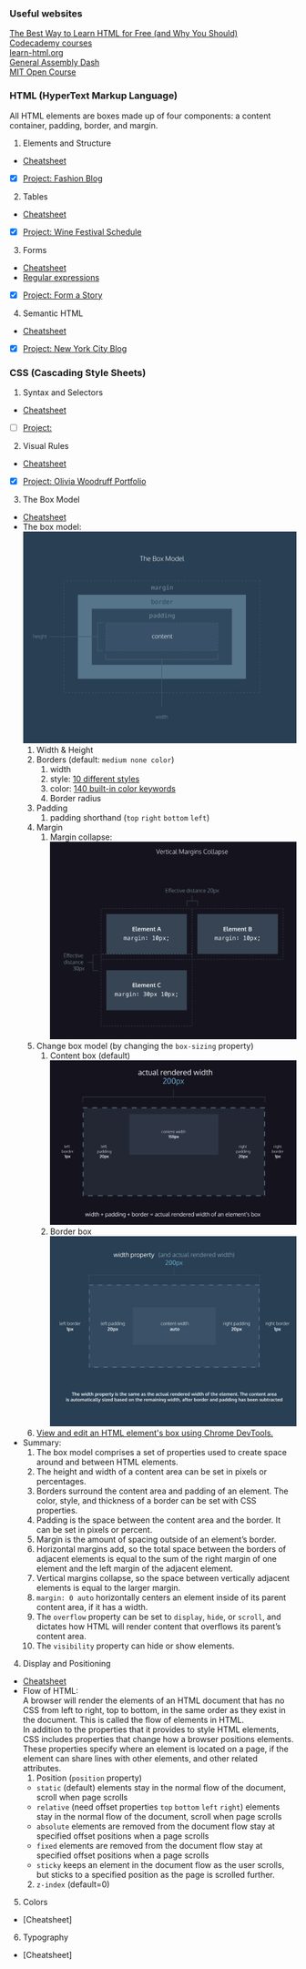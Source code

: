 ### Useful websites
[The Best Way to Learn HTML for Free (and Why You Should)](https://kinsta.com/blog/learn-html/#what-jobs-can-you-get-by-learning-html)  
[Codecademy courses](https://kinsta.com/blog/learn-html/#what-jobs-can-you-get-by-learning-html)  
[learn-html.org](https://www.learn-html.org/)  
[General Assembly Dash](https://dash.generalassemb.ly/)  
[MIT Open Course](https://ocw.mit.edu/courses/electrical-engineering-and-computer-science/)

### HTML (HyperText Markup Language)  
All HTML elements are boxes made up of four components: a content container, padding, border, and margin. 
1. Elements and Structure
  - [Cheatsheet](./cheatsheet/HTML_Elements%20and%20Structure.pdf)
  - [x] [Project: Fashion Blog](https://www.codecademy.com/courses/learn-html/projects/html-fashion-blog)
2. Tables
  - [Cheatsheet](./cheatsheet/HTML_Tables%20.pdf)
  - [x] [Project: Wine Festival Schedule](https://www.codecademy.com/courses/learn-html/projects/html-wine-festival-schedule)
3. Forms
  - [Cheatsheet](./cheatsheet/HTML%20Forms.pdf)
  - [Regular expressions](https://developer.mozilla.org/en-US/docs/Web/JavaScript/Guide/Regular_Expressions)
  - [x] [Project: Form a Story](https://www.codecademy.com/courses/learn-html/projects/form-a-story)
4. Semantic HTML
  - [Cheatsheet](./cheatsheet/HTML_%20Semantic.pdf)
  - [x] [Project: New York City Blog](https://www.codecademy.com/courses/learn-html/projects/semantic-html-nyc-blog)

### CSS (Cascading Style Sheets)
1. Syntax and Selectors
  - [Cheatsheet](./cheatsheets/CSS_%20Syntax%20and%20Selectors.pdf)
  - [ ] [Project: ]()
2. Visual Rules
  - [Cheatsheet](./cheatsheets/CSS_%20Visual%20Rules.pdf)
  - [x] [Project: Olivia Woodruff Portfolio](https://www.codecademy.com/courses/learn-css/projects/css-visual-rules-project)
3. The Box Model
  - [Cheatsheet](./cheatsheets/CSS_The%20Box%20Model.pdf)
  - The box model:   ![The box model](images/TheBoxModel.png)
    1. Width & Height
    2. Borders (default: `medium none color`)
       1. width
       2. style: [10 different styles](https://developer.mozilla.org/en-US/docs/Web/CSS/border-style#Values)
       3. color: [140 built-in color keywords](https://www.codecademy.com/courses/learn-css/lessons/box-model-intro/exercises/borders#:~:text=140%20built%2Din%20color%20keywords)
       4. Border radius
    3. Padding
       1. padding shorthand (`top` `right` `bottom` `left`)
    4. Margin
       1. Margin collapse:   ![margin collapse](images/MarginCollapse.png)
    5. Change box model (by changing the `box-sizing` property)
       1. Content box (default)
       ![](images/ContentBox.png)
       2. Border box
       ![](images/BorderBox.png)
    6. [View and edit an HTML element's box using Chrome DevTools.](https://www.codecademy.com/courses/learn-css/articles/f1-devtools-box-model)
  - Summary:
    1. The box model comprises a set of properties used to create space around and between HTML elements. 
    2. The height and width of a content area can be set in pixels or percentages. 
    3. Borders surround the content area and padding of an element. The color, style, and thickness of a border can be set with CSS properties. 
    4. Padding is the space between the content area and the border. It can be set in pixels or percent. 
    5. Margin is the amount of spacing outside of an element’s border. 
    6. Horizontal margins add, so the total space between the borders of adjacent elements is equal to the sum of the right margin of one element and the left margin of the adjacent element. 
    7. Vertical margins collapse, so the space between vertically adjacent elements is equal to the larger margin. 
    8. `margin: 0 auto` horizontally centers an element inside of its parent content area, if it has a width. 
    9. The `overflow` property can be set to `display`, `hide`, or `scroll`, and dictates how HTML will render content that overflows its parent’s content area. 
    10. The `visibility` property can hide or show elements.
4. Display and Positioning
  - [Cheatsheet]()
  - Flow of HTML:  
    A browser will render the elements of an HTML document that has no CSS from left to right, top to bottom, in the 
    same order as they exist in the document. This is called the flow of elements in HTML.   
    In addition to the properties that it provides to style HTML elements, CSS includes properties that change how a 
    browser positions elements. These properties specify where an element is located on a page, if the element can 
    share lines with other elements, and other related attributes.
    1. Position (`position` property)
    - `static` (default) elements stay in the normal flow of the document, scroll when page scrolls
    - `relative` (need offset properties `top` `bottom` `left` `right`) elements stay in the normal flow of the document, scroll when page scrolls
    - `absolute` elements are removed from the document flow stay at specified offset positions when a page scrolls
    - `fixed` elements are removed from the document flow stay at specified offset positions when a page scrolls
    - `sticky` keeps an element in the document flow as the user scrolls, but sticks to a specified position as the page is scrolled further.
    2. `z-index` (default=0)
5. Colors
  - [Cheatsheet]
6. Typography 
  - [Cheatsheet]